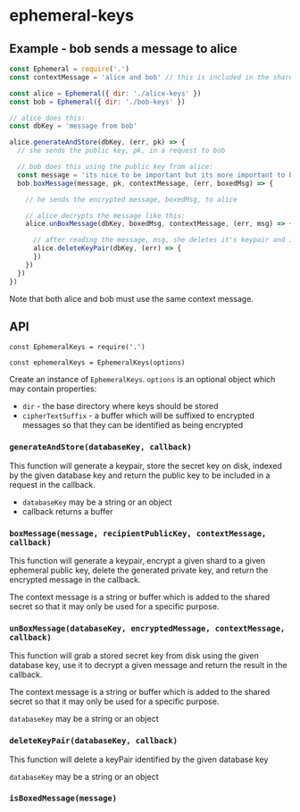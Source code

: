 
# ephemeral-keys

## Example - bob sends a message to alice

```js
const Ephemeral = require('.')
const contextMessage = 'alice and bob' // this is included in the shared secret

const alice = Ephemeral({ dir: './alice-keys' })
const bob = Ephemeral({ dir: './bob-keys' })

// alice does this:
const dbKey = 'message from bob'

alice.generateAndStore(dbKey, (err, pk) => {
  // she sends the public key, pk, in a request to bob

  // bob does this using the public key from alice:
  const message = 'its nice to be important but its more important to be nice'
  bob.boxMessage(message, pk, contextMessage, (err, boxedMsg) => {

    // he sends the encrypted message, boxedMsg, to alice

    // alice decrypts the message like this:
    alice.unBoxMessage(dbKey, boxedMsg, contextMessage, (err, msg) => {

      // after reading the message, msg, she deletes it's keypair and it is gone forever...    
      alice.deleteKeyPair(dbKey, (err) => {
      })
    })
  })
})
```

Note that both alice and bob must use the same context message.

## API

`const EphemeralKeys = require('.')`

`const ephemeralKeys = EphemeralKeys(options)`

Create an instance of `EphemeralKeys`. `options` is an optional object which may contain properties:

- `dir` - the base directory where keys should be stored
- `cipherTextSuffix` - a buffer which will be suffixed to encrypted messages so that they can be identified as being encrypted


### `generateAndStore(databaseKey, callback)`

This function will generate a keypair, store the secret key
on disk, indexed by the given database key and return
the public key to be included in a request in the callback.

- `databaseKey` may be a string or an object
- callback returns a buffer

### `boxMessage(message, recipientPublicKey, contextMessage, callback)` 

This function will generate a keypair, encrypt a given shard to
a given ephemeral public key, delete the generated private key, 
and return the encrypted message in the callback.
 
The context message is a string or buffer which is added to the shared
secret so that it may only be used for a specific purpose.

### `unBoxMessage(databaseKey, encryptedMessage, contextMessage, callback)`

This function will grab a stored secret key from disk using the
given database key, use it to decrypt a given message and return the
result in the callback.

The context message is a string or buffer which is added to the shared
secret so that it may only be used for a specific purpose.

`databaseKey` may be a string or an object

### `deleteKeyPair(databaseKey, callback)`

This function will delete a keyPair identified by the given database key

`databaseKey` may be a string or an object

### `isBoxedMessage(message)`
